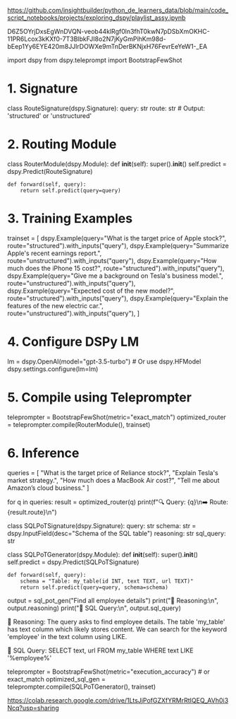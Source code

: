 https://github.com/insightbuilder/python_de_learners_data/blob/main/code_script_notebooks/projects/exploring_dspy/playlist_assy.ipynb

D6Z5OYrjDxsEgWnDVQN-veob44klRgf0ln3fhT0kwN7pDSbXmOKHC-11PR6Lcox3kKXf0-7T3BlbkFJI8o2N7jKyGmPihKm98d-bEep1Yy6EYE420m8JJlrDOWXe9mTnDerBKNjxH76FevrEeYeW1-_EA

import dspy
from dspy.teleprompt import BootstrapFewShot

# 1. Signature
class RouteSignature(dspy.Signature):
    query: str
    route: str  # Output: 'structured' or 'unstructured'

# 2. Routing Module
class RouterModule(dspy.Module):
    def __init__(self):
        super().__init__()
        self.predict = dspy.Predict(RouteSignature)

    def forward(self, query):
        return self.predict(query=query)

# 3. Training Examples
trainset = [
    dspy.Example(query="What is the target price of Apple stock?", route="structured").with_inputs("query"),
    dspy.Example(query="Summarize Apple's recent earnings report.", route="unstructured").with_inputs("query"),
    dspy.Example(query="How much does the iPhone 15 cost?", route="structured").with_inputs("query"),
    dspy.Example(query="Give me a background on Tesla's business model.", route="unstructured").with_inputs("query"),
    dspy.Example(query="Expected cost of the new model?", route="structured").with_inputs("query"),
    dspy.Example(query="Explain the features of the new electric car.", route="unstructured").with_inputs("query"),
]

# 4. Configure DSPy LM
lm = dspy.OpenAI(model="gpt-3.5-turbo")  # Or use dspy.HFModel
dspy.settings.configure(lm=lm)

# 5. Compile using Teleprompter
teleprompter = BootstrapFewShot(metric="exact_match")
optimized_router = teleprompter.compile(RouterModule(), trainset)

# 6. Inference
queries = [
    "What is the target price of Reliance stock?",
    "Explain Tesla's market strategy.",
    "How much does a MacBook Air cost?",
    "Tell me about Amazon’s cloud business."
]

for q in queries:
    result = optimized_router(q)
    print(f"🔍 Query: {q}\n➡️ Route: {result.route}\n")




class SQLPoTSignature(dspy.Signature):
    query: str
    schema: str = dspy.InputField(desc="Schema of the SQL table")
    reasoning: str
    sql_query: str

class SQLPoTGenerator(dspy.Module):
    def __init__(self):
        super().__init__()
        self.predict = dspy.Predict(SQLPoTSignature)

    def forward(self, query):
        schema = "Table: my_table(id INT, text TEXT, url TEXT)"
        return self.predict(query=query, schema=schema)

output = sql_pot_gen("Find all employee details")
print("🧠 Reasoning:\n", output.reasoning)
print("📝 SQL Query:\n", output.sql_query)

🧠 Reasoning:
The query asks to find employee details. The table 'my_table' has text column which likely stores content.
We can search for the keyword 'employee' in the text column using LIKE.

📝 SQL Query:
SELECT text, url FROM my_table WHERE text LIKE '%employee%'


teleprompter = BootstrapFewShot(metric="execution_accuracy")  # or exact_match
optimized_sql_gen = teleprompter.compile(SQLPoTGenerator(), trainset)

https://colab.research.google.com/drive/1LtsJjPofGZXfYRMrRtIQEQ_AVh0i3Ncq?usp=sharing

